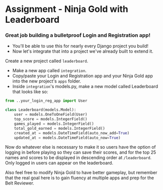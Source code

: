 # Assignment - Ninja Gold with Leaderboard

### Great job building a bulletproof Login and Registration app!
- You'll be able to use this for nearly every Django project you build!
- Now let's integrate that into a project we've already built to extend it.

Create a new project called `leaderboard`.
- Make a new app called `integration`.
- Copy/paste your Login and Registration app and your Ninja Gold app into the new project's `apps` folder.
- Inside `integration`'s models.py, make a new model called Leaderboard that looks like so:

```python
from ..your_login_reg_app import User

class Leaderboard(models.Model):
	user = models.OneToOneField(User)
	top_score = models.IntegerField()
	games_played = models.IntegerField()
	total_gold_earned = models.IntegerField()
	created_at = models.DateTimeField(auto_now_add=True)
	updated_at = models.DateTimeField(auto_now=True)
```

Now do whatever else is necessary to make it so users have the option of logging in before playing so they can save their scores, and for the top 25 names and scores to be displayed in descending order at `/leaderboard`. Only logged in users can appear on the leaderboard.

Also feel free to modify Ninja Gold to have better gameplay, but remember that the real goal here is to gain fluency at multiple apps and prep for the Belt Reviewer.
